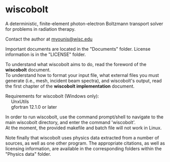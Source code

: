 # wiscobolt
A deterministic, finite-element photon-electron Boltzmann transport solver for problems in radiation therapy.  

Contact the author at myounis@wisc.edu  

Important documents are located in the "Documents" folder. License information is in the "LICENSE" folder.  

To understand what wiscobolt aims to do, read the foreword of the **wiscobolt** document.  
To understand how to format your input file, what external files you must generate (i.e., mesh, incident beam spectra), and wiscobolt's output, read the first chapter of the **wiscobolt implementation** document.  

Requirements for wiscobolt (Windows only):  
  &emsp; UnxUtils  
  &emsp; gfortran 12.1.0 or later  
  
In order to run wiscobolt, use the command prompt/shell to navigate to the main wiscobolt directory, and enter the command 'wiscobolt'.  
At the moment, the provided makefile and batch file will not work in Linux.  

Note finally that wiscobolt uses physics data extracted from a number of sources, as well as one other program. The appropriate citations, as well as licensing information, are available in the corresponding folders within the "Physics data" folder.  
